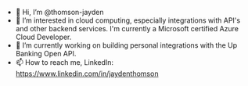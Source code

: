 - 👋 Hi, I’m @thomson-jayden
- 👀 I’m interested in cloud computing, especially integrations with API's and other backend services. I'm currently a Microsoft certified Azure Cloud Developer.
- 🌱 I’m currently working on building personal integrations with the Up Banking Open API. 
- 📫 How to reach me, LinkedIn: https://www.linkedin.com/in/jaydenthomson
